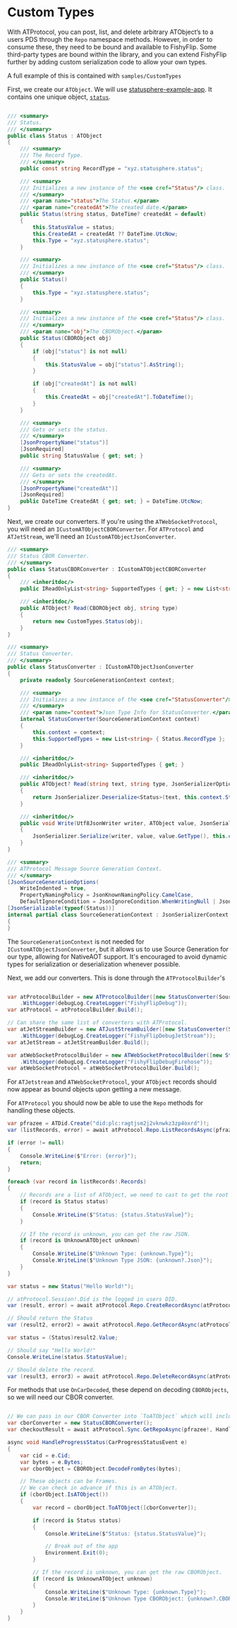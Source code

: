# Custom Types

With ATProtocol, you can post, list, and delete arbitrary ATObject’s to a users PDS through the `Repo` namespace methods. However, in order to consume these, they need to be bound and available to FishyFlip. Some third-party types are bound within the library, and you can extend FishyFlip further by adding custom serialization code to allow your own types.

A full example of this is contained with `samples/CustomTypes`

First, we create our `ATObject`. We will use [statusphere-example-app](https://github.com/bluesky-social/statusphere-example-app/tree/main). It contains one unique object, [`status`](https://github.com/bluesky-social/statusphere-example-app/blob/main/lexicons/status.json).

```csharp

/// <summary>
/// Status.
/// </summary>
public class Status : ATObject
{
    /// <summary>
    /// The Record Type.
    /// </summary>
    public const string RecordType = "xyz.statusphere.status";

    /// <summary>
    /// Initializes a new instance of the <see cref="Status"/> class.
    /// </summary>
    /// <param name="status">The Status.</param>
    /// <param name="createdAt">The created date.</param>
    public Status(string status, DateTime? createdAt = default)
    {
        this.StatusValue = status;
        this.CreatedAt = createdAt ?? DateTime.UtcNow;
        this.Type = "xyz.statusphere.status";
    }

    /// <summary>
    /// Initializes a new instance of the <see cref="Status"/> class.
    /// </summary>
    public Status()
    {
        this.Type = "xyz.statusphere.status";
    }

    /// <summary>
    /// Initializes a new instance of the <see cref="Status"/> class.
    /// </summary>
    /// <param name="obj">The CBORObject.</param>
    public Status(CBORObject obj)
    {
        if (obj["status"] is not null)
        {
            this.StatusValue = obj["status"].AsString();
        }

        if (obj["createdAt"] is not null)
        {
            this.CreatedAt = obj["createdAt"].ToDateTime();
        }
    }

    /// <summary>
    /// Gets or sets the status.
    /// </summary>
    [JsonPropertyName("status")]
    [JsonRequired]
    public string StatusValue { get; set; }

    /// <summary>
    /// Gets or sets the createdAt.
    /// </summary>
    [JsonPropertyName("createdAt")]
    [JsonRequired]
    public DateTime CreatedAt { get; set; } = DateTime.UtcNow;
}

```

Next, we create our converters. If you're using the `ATWebSocketProtocol`, you will need an `ICustomATObjectCBORConverter`. For `ATProtocol` and `ATJetStream`, we'll need an `ICustomATObjectJsonConverter`.

```csharp
/// <summary>
/// Status CBOR Converter.
/// </summary>
public class StatusCBORConverter : ICustomATObjectCBORConverter
{
    /// <inheritdoc/>
    public IReadOnlyList<string> SupportedTypes { get; } = new List<string> { Status.RecordType };

    /// <inheritdoc/>
    public ATObject? Read(CBORObject obj, string type)
    {
        return new CustomTypes.Status(obj);
    }
}
```

```csharp
/// <summary>
/// Status Converter.
/// </summary>
public class StatusConverter : ICustomATObjectJsonConverter
{
    private readonly SourceGenerationContext context;

    /// <summary>
    /// Initializes a new instance of the <see cref="StatusConverter"/> class.
    /// </summary>
    /// <param name="context">Json Type Info for StatusConverter.</param>
    internal StatusConverter(SourceGenerationContext context)
    {
        this.context = context;
        this.SupportedTypes = new List<string> { Status.RecordType };
    }

    /// <inheritdoc/>
    public IReadOnlyList<string> SupportedTypes { get; }

    /// <inheritdoc/>
    public ATObject? Read(string text, string type, JsonSerializerOptions options)
    {
        return JsonSerializer.Deserialize<Status>(text, this.context.Status);
    }

    /// <inheritdoc/>
    public void Write(Utf8JsonWriter writer, ATObject value, JsonSerializerOptions options)
    {
        JsonSerializer.Serialize(writer, value, value.GetType(), this.context);
    }
}

/// <summary>
/// ATProtocol Message Source Generation Context.
/// </summary>
[JsonSourceGenerationOptions(
    WriteIndented = true,
    PropertyNamingPolicy = JsonKnownNamingPolicy.CamelCase,
    DefaultIgnoreCondition = JsonIgnoreCondition.WhenWritingNull | JsonIgnoreCondition.WhenWritingDefault)]
[JsonSerializable(typeof(Status))]
internal partial class SourceGenerationContext : JsonSerializerContext
{
}
```

The `SourceGenerationContext` is not needed for `ICustomATObjectJsonConverter`, but it allows us to use Source Generation for our type, allowing for NativeAOT support. It's encouraged to avoid dynamic types for serialization or deserialization whenever possible.

Next, we add our converters. This is done through the `ATProtocolBuilder`'s

```csharp

var atProtocolBuilder = new ATProtocolBuilder([new StatusConverter(SourceGenerationContext.Default)])
    .WithLogger(debugLog.CreateLogger("FishyFlipDebug"));
var atProtocol = atProtocolBuilder.Build();

// Can share the same list of converters with ATProtocol.
var atJetStreamBuilder = new ATJustStreamBuilder([new StatusConverter(SourceGenerationContext.Default)])
    .WithLogger(debugLog.CreateLogger("FishyFlipDebugJetStream"));
var atJetStream = atJetStreamBuilder.Build();

var atWebSocketProtocolBuilder = new ATWebSocketProtocolBuilder([new StatusCBORConverter()])
    .WithLogger(debugLog.CreateLogger("FishyFlipDebugFirehose"));
var atWebSocketProtocol = atWebSocketProtocolBuilder.Build();

```

For `ATJetstream` and `ATWebSocketProtocol`, your `ATObject` records should now appear as bound objects upon getting a new message.

For `ATProtocol` you should now be able to use the `Repo` methods for handling these objects.

```csharp
var pfrazee = ATDid.Create("did:plc:ragtjsm2j2vknwkz3zp4oxrd")!;
var (listRecords, error) = await atProtocol.Repo.ListRecordsAsync(pfrazee, Status.RecordType);

if (error != null)
{
    Console.WriteLine($"Error: {error}");
    return;
}

foreach (var record in listRecords!.Records)
{
    // Records are a list of ATObject, we need to cast to get the root object.
    if (record is Status status)
    {
        Console.WriteLine($"Status: {status.StatusValue}");
    }

    // If the record is unknown, you can get the raw JSON.
    if (record is UnknownATObject unknown)
    {
        Console.WriteLine($"Unknown Type: {unknown.Type}");
        Console.WriteLine($"Unknown Type JSON: {unknown?.Json}");
    }
}
```

```csharp
var status = new Status("Hello World!");

// atProtocol.Session!.Did is the logged in users DID.
var (result, error) = await atProtocol.Repo.CreateRecordAsync(atProtocol.Session!.Did, Status.RecordType, status);

// Should return the Status
var (result2, error2) = await atProtocol.Repo.GetRecordAsync(atProtocol.Session!.Did, Status.RecordType, result.Uri.Rkey);

var status = (Status)result2.Value;

// Should say "Hello World!"
Console.WriteLine(status.StatusValue);

// Should delete the record.
var (result3, error3) = await atProtocol.Repo.DeleteRecordAsync(atProtocol.Session!.Did, Status.RecordType, result.Uri.Rkey);
```

For methods that use `OnCarDecoded`, these depend on decoding `CBORObjects`, so we will need our CBOR converter.

```csharp

// We can pass in our CBOR Converter into `ToATObject` which will include it in the deserialization.
var cborConverter = new StatusCBORConverter();
var checkoutResult = await atProtocol.Sync.GetRepoAsync(pfrazee!, HandleProgressStatus);

async void HandleProgressStatus(CarProgressStatusEvent e)
{
    var cid = e.Cid;
    var bytes = e.Bytes;
    var cborObject = CBORObject.DecodeFromBytes(bytes);

    // These objects can be Frames.
    // We can check in advance if this is an ATObject.
    if (cborObject.IsATObject())
    {
        var record = cborObject.ToATObject([cborConverter]);

        if (record is Status status)
        {
            Console.WriteLine($"Status: {status.StatusValue}");

            // Break out of the app
            Environment.Exit(0);
        }

        // If the record is unknown, you can get the raw CBORObject.
        if (record is UnknownATObject unknown)
        {
            Console.WriteLine($"Unknown Type: {unknown.Type}");
            Console.WriteLine($"Unknown Type CBORObject: {unknown?.CBORObject}");
        }
    }
}
```